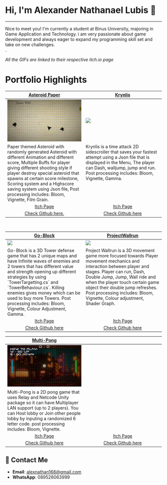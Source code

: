 # Hi, I'm Alexander Nathanael Lubis 👋
---
Nice to meet you! I'm currently a student at Binus University, majoring in Game Application and Technology. i am very passionate about game development and always eager to expand my programming skill set and take on new challenges. </br>.

*All the GIFs are linked to their respective itch.io page*

# Portfolio Highlights
<table width="100%">
  <thead>
    <tr>
      <th width="50%"><a href="https://alexnathan.itch.io/asteroid-paper">Asteroid Paper</a></th>
      <th width="50%"><a href="https://alexnathan.itch.io/krynlis">Krynlis</a></th>
    </tr>
    
  </thead>
  <tbody>
    <tr>
      <td><img src="https://github.com/Alexander-NL/Alexander-NL/blob/main/AsteroidPaper.gif"/></td>
      <td><img src="https://github.com/Alexander-NL/Alexander-NL/blob/main/Krynlis.gif"/></td>
    </tr>
    <tr>
      <td valign="text-top">Paper themed Asteroid with randomly generated Asteroid with different Animation and different score, Multiple Buffs for player giving different shooting style if player destroy special asteroid that spawns at certain score milestone, Scoring system and a Highscore saving system using Json file, Post processing includes: Bloom, Vignette, Film Grain.</td>
      <td valign="text-top">Krynlis is a time attack 2D sidescroller that saves your fastest attempt using a Json file that is displayed in the Menu, The player can Dash, walljump, jump and run. Post processing includes: Bloom, Vignette, Gamma. </td>
    </tr>
    <tr>
      <td align="center"><a href="https://alexnathan.itch.io/asteroid-paper">Itch Page</a></td>
      <td align="center"><a href="https://alexnathan.itch.io/krynlis">Itch Page</a></td>
    </tr>
    <tr>
      <td align="center"><a href="https://github.com/Alexander-NL/Asteroid-Paper"> Check Github here.</a></td>
      <td align="center"><a href="https://github.com/Alexander-NL/Krynlis"> Check Github here</a></td>
    </tr>
  </tbody>
</table>

<br>

<table width="100%">
  <thead>
    <tr>
      <th width="50%"><a href=" ">Go-Block</a></th>
      <th width="50%"><a href="https://alexnathan.itch.io/project-wallrun">ProjectWallrun<a></th>
    </tr>
  </thead>
  <tbody>
    <tr>
      <td><img src="https://github.com/Alexander-NL/Alexander-NL/blob/main/Tower-Def.gif"/></td>
      <td><img src="https://github.com/Alexander-NL/Alexander-NL/blob/main/3Dplatformer.gif"/></td>
    </tr>
    <tr>
      <td valign="text-top">Go-Block is a 3D Tower defense game that has 2 unique maps and have Infinite waves of enemies and 2 towers that has different value and strength opening up different strategies by using `TowerTargetting.cs` and `TowerBehaviour.cs`. Killing enemies gives money which can be used to buy more Towers. Post processing includes: Bloom, Vignette, Colour Adjustment, Gamma.</td>
      <td valign="text-top">Project Wallrun is a 3D movement game more focused towards Player movement mechanics and interaction between player and stages. Player can run, Dash, Double Jump, Jump, Wall ride and when the player touch certain game object their double jump refreshes. Post processing includes: Bloom, Vignette, Colour adjustment, Shader Graph.</td>
    </tr>
    <tr>
      <td align="center"><a href=" ">Itch Page</a></td>
      <td align="center"><a href="https://alexnathan.itch.io/project-wallrun">Itch Page</a></td>
    </tr>
    <tr>
      <td align="center"><a href="https://github.com/fajarnadril/TowerDefense/tree/master"> Check Github here </a></td>
      <td align="center"><a href="https://github.com/Alexander-NL/ProjectWallRun"> Check Github here </a></td>
    </tr>
  </tbody>
</table>

<table width="100%">
  <thead>
    <tr>
      <th width="50%"><a href="https://alexnathan.itch.io/pong">Multi-Pong</a></th>
      <th width="50%"><a href=" "><a></th>
    </tr>
  </thead>
  <tbody>
    <tr>
      <td><img src="https://github.com/Alexander-NL/Alexander-NL/blob/main/NewPong.gif"/></td>
      <td><img src=" "/></td>
    </tr>
    <tr>
      <td valign="text-top">Multi-Pong is a 2D pong game that uses Relay and Netcode Unity package so it can have Multiplayer LAN support (up to 2 players). You can Host lobby or Join other people lobby by inputing a randomized 6 letter code. post processing includes: Bloom, Vignette.</td>
      <td valign="text-top"> </td>
    </tr>
    <tr>
      <td align="center"><a href="https://alexnathan.itch.io/pong">Itch Page</a></td>
      <td align="center"><a href=" ">Itch Page</a></td>
    </tr>
    <tr>
      <td align="center"><a href="https://github.com/Alexander-NL/PONG.final"> Check Github here </a></td>
      <td align="center"><a href=" "> Check Github here </a></td>
    </tr>
  </tbody>
</table>

## 📩 Contact Me
- **Email**: alexnathan168@gmail.com
- **WhatsApp**: 089526063999
